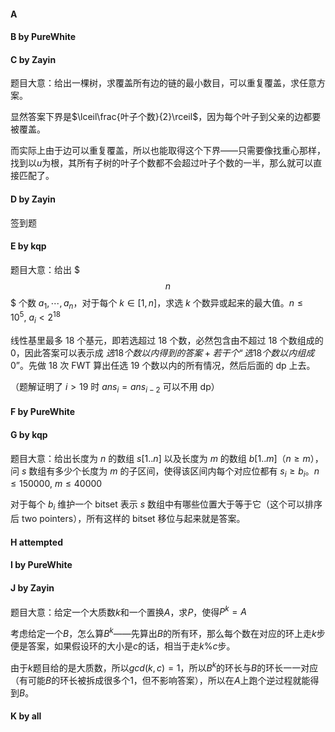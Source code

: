 #### A

#### B by PureWhite

#### C by Zayin

题目大意：给出一棵树，求覆盖所有边的链的最小数目，可以重复覆盖，求任意方案。

显然答案下界是$\lceil\frac{叶子个数}{2}\rceil$，因为每个叶子到父亲的边都要被覆盖。

而实际上由于边可以重复覆盖，所以也能取得这个下界——只需要像找重心那样，找到以$u$为根，其所有子树的叶子个数都不会超过叶子个数的一半，那么就可以直接匹配了。

#### D by Zayin

签到题

#### E by kqp

题目大意：给出 $$$n$$$ 个数 $a_1,\cdots,a_n$，对于每个 $k \in [1,n]$，求选 $k$ 个数异或起来的最大值。$n \le 10^5,~a_i < 2^{18}$

线性基里最多 $18$ 个基元，即若选超过 $18$ 个数，必然包含由不超过 $18$ 个数组成的 $0$，因此答案可以表示成 $选18个数以内得到的答案+若干个“选18个数以内组成0”$。先做 18 次 FWT 算出任选 19 个数以内的所有情况，然后后面的 dp 上去。

（题解证明了 $i >19$ 时 $ans_i=ans_{i-2}$ 可以不用 dp）

#### F by PureWhite

#### G by kqp

题目大意：给出长度为 $n$ 的数组 $s[1..n]$ 以及长度为 $m$ 的数组 $b[1..m]$（$n \ge m$），问 $s$ 数组有多少个长度为 $m$ 的子区间，使得该区间内每个对应位都有 $s_i \ge b_i$。$n \le 150000,~m \le 40000$

对于每个 $b_i$ 维护一个 bitset 表示 $s$ 数组中有哪些位置大于等于它（这个可以排序后 two pointers），所有这样的 bitset 移位与起来就是答案。

#### H attempted

#### I by PureWhite

#### J by Zayin

题目大意：给定一个大质数$k$和一个置换$A$，求$P$，使得$P^k=A$

考虑给定一个$B$，怎么算$B^k$——先算出$B$的所有环，那么每个数在对应的环上走$k$步便是答案，如果假设环的大小是$c$的话，相当于走$k\%c$步。

由于$k$题目给的是大质数，所以$gcd(k,c)=1$，所以$B^k$的环长与$B$的环长一一对应（有可能$B$的环长被拆成很多个1，但不影响答案），所以在$A$上跑个逆过程就能得到$B$。

#### K by all

#### 


